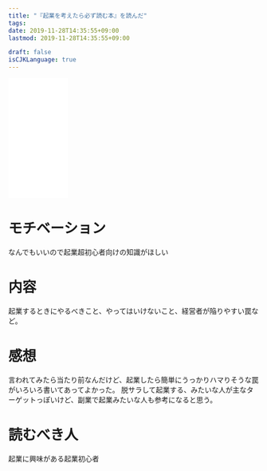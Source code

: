 ```yaml
---
title: "『起業を考えたら必ず読む本』を読んだ"
tags:
date: 2019-11-28T14:35:55+09:00
lastmod: 2019-11-28T14:35:55+09:00

draft: false
isCJKLanguage: true
---
```


<iframe style="width:120px;height:240px;" marginwidth="0" marginheight="0" scrolling="no" frameborder="0" src="//rcm-fe.amazon-adsystem.com/e/cm?lt1=_blank&bc1=000000&IS2=1&bg1=FFFFFF&fc1=000000&lc1=0000FF&t=nownabe0c-22&language=ja_JP&o=9&p=8&l=as4&m=amazon&f=ifr&ref=as_ss_li_til&asins=B07C71Z1KD&linkId=5273bf5defaccb43db27fa65921eded9"></iframe>

# モチベーション

なんでもいいので起業超初心者向けの知識がほしい

# 内容

起業するときにやるべきこと、やってはいけないこと、経営者が陥りやすい罠など。

# 感想

言われてみたら当たり前なんだけど、起業したら簡単にうっかりハマりそうな罠がいろいろ書いてあってよかった。
脱サラして起業する、みたいな人が主なターゲットっぽいけど、副業で起業みたいな人も参考になると思う。

# 読むべき人

起業に興味がある起業初心者
